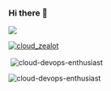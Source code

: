 ### Hi there 👋

![](https://komarev.com/ghpvc/?username=cloud-devops-enthusiast&color=brightgreen)

<p align="left"> <a href="https://twitter.com/cloud_zealot" target="blank"><img src="https://img.shields.io/twitter/follow/cloud_zealot?logo=twitter&style=for-the-badge" alt="cloud_zealot" /></a> </p>

<p>&nbsp;<img align="center" src="https://github-readme-stats.vercel.app/api?username=cloud-devops-enthusiast&show_icons=true&locale=en" alt="cloud-devops-enthusiast" /></p>

<p><img align="center" src="https://github-readme-streak-stats.herokuapp.com/?user=cloud-devops-enthusiast&" alt="cloud-devops-enthusiast" /></p>

<!--
**cloud-devops-enthusiast/cloud-devops-enthusiast** is a ✨ _special_ ✨ repository because its `README.md` (this file) appears on your GitHub profile.

Here are some ideas to get you started:

- 🔭 I’m currently working on ...
- 🌱 I’m currently learning ...
- 👯 I’m looking to collaborate on ...
- 🤔 I’m looking for help with ...
- 💬 Ask me about ...
- 📫 How to reach me: ...
- 😄 Pronouns: ...
- ⚡ Fun fact: ...
-->
